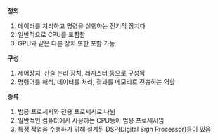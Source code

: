 **정의**
1. 데이터를 처리하고 명령을 실행하는 전기적 장치다
2. 일반적으로 CPU를 포함함
3. GPU와 같은 다른 장치 또한 포함 가능

**구성**
1. 제어장치, 산술 논리 장치, 레지스터 등으로 구성됨
2. 명령어를 해석, 데이터를 처리, 결과를 메모리로 전송하는 역할

**종류** 
1. 범용 프로세서와 전용 프로세서로 나뉨
2. 일반적인 컴퓨터에서 사용하는 CPU등이 범용 프로세서임
3. 특정 작업을 수행하기 위해 설계된 DSP(Digital Sign Processor)등이 있음

